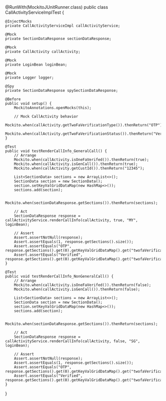 @RunWith(MockitoJUnitRunner.class)
public class CallActivityServiceImplTest {

    @InjectMocks
    private CallActivityServiceImpl callActivityService;

    @Mock
    private SectionDataResponse sectionDataResponse;

    @Mock
    private CallActivity callActivity;

    @Mock
    private LoginBean loginBean;

    @Mock
    private Logger logger;

    @Spy
    private SectionDataResponse spySectionDataResponse;

    @Before
    public void setup() {
        MockitoAnnotations.openMocks(this);

        // Mock CallActivity behavior
        Mockito.when(callActivity.getTwoFaVerificationType()).thenReturn("OTP");
        Mockito.when(callActivity.getTwoFaVerificationStatus()).thenReturn("Verified");
    }

    @Test
    public void testRenderCallInfo_GeneralCall() {
        // Arrange
        Mockito.when(callActivity.isOneFaVerifed()).thenReturn(true);
        Mockito.when(callActivity.isGenCall()).thenReturn(true);
        Mockito.when(callActivity.getCustId()).thenReturn("12345");

        List<SectionData> sections = new ArrayList<>();
        SectionData section = new SectionData();
        section.setKeyValGridDataMap(new HashMap<>());
        sections.add(section);

        Mockito.when(sectionDataResponse.getSections()).thenReturn(sections);

        // Act
        SectionDataResponse response = callActivityService.renderCallInfo(callActivity, true, "MY", loginBean);

        // Assert
        Assert.assertNotNull(response);
        Assert.assertEquals(1, response.getSections().size());
        Assert.assertEquals("OTP", response.getSections().get(0).getKeyValGridDataMap().get("twofaVerificationType"));
        Assert.assertEquals("Verified", response.getSections().get(0).getKeyValGridDataMap().get("twofaVerificationStatus"));
    }

    @Test
    public void testRenderCallInfo_NonGeneralCall() {
        // Arrange
        Mockito.when(callActivity.isOneFaVerifed()).thenReturn(false);
        Mockito.when(callActivity.isGenCall()).thenReturn(false);

        List<SectionData> sections = new ArrayList<>();
        SectionData section = new SectionData();
        section.setKeyValGridDataMap(new HashMap<>());
        sections.add(section);

        Mockito.when(sectionDataResponse.getSections()).thenReturn(sections);

        // Act
        SectionDataResponse response = callActivityService.renderCallInfo(callActivity, false, "SG", loginBean);

        // Assert
        Assert.assertNotNull(response);
        Assert.assertEquals(1, response.getSections().size());
        Assert.assertEquals("OTP", response.getSections().get(0).getKeyValGridDataMap().get("twofaVerificationType"));
        Assert.assertEquals("Verified", response.getSections().get(0).getKeyValGridDataMap().get("twofaVerificationStatus"));
    }
}
